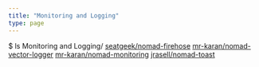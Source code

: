 ```yaml
---
title: "Monitoring and Logging"
type: page
---
```


$ ls Monitoring and Logging/
[seatgeek/nomad-firehose](seatgeek-nomad-firehose)
[mr-karan/nomad-vector-logger](mr-karan-nomad-vector-logger)
[mr-karan/nomad-monitoring](mr-karan-nomad-monitoring)
[jrasell/nomad-toast](jrasell-nomad-toast)
